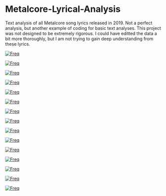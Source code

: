 # Metalcore-Lyrical-Analysis
Text analysis of all Metalcore song lyrics released in 2019. Not a perfect analysis, but another example of coding for basic text analyses. This project was not designed to be extremely rigorous. I could have editted the data a bit more thoroughly, but I am not trying to gain deep understanding from these lyrics. 

[![Freq](https://imgur.com/77dH3I6)]()

[![Freq](https://imgur.com/9ph0ok8)]()

[![Freq](https://imgur.com/ZWrOSpd)]()

[![Freq](https://imgur.com/gJdl8ug)]()

[![Freq](https://imgur.com/DioM4EB)]()

[![Freq](https://imgur.com/GqewUPw)]()

[![Freq](https://imgur.com/CgNroV6)]()

[![Freq](https://imgur.com/BeuBVPr)]()

[![Freq](https://imgur.com/OizxiNv)]()

[![Freq](https://imgur.com/75FO7h6)]()

[![Freq](https://imgur.com/sfJalBN)]()

[![Freq](https://imgur.com/fVN19Rd)]()

[![Freq](https://imgur.com/r03OiN6)]()

[![Freq](https://imgur.com/KeMAnNn)]()

[![Freq](https://imgur.com/9Cz8wko)]()
